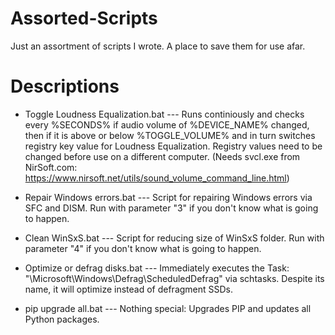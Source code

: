 # Assorted-Scripts
Just an assortment of scripts I wrote. A place to save them for use afar.

# Descriptions
- Toggle Loudness Equalization.bat --- Runs continiously and checks every %SECONDS% if audio volume of %DEVICE_NAME% changed, then if it is above or below %TOGGLE_VOLUME% and in turn switches registry key value for Loudness Equalization.
    Registry values need to be changed before use on a different computer. (Needs svcl.exe from NirSoft.com: https://www.nirsoft.net/utils/sound_volume_command_line.html)
  
- Repair Windows errors.bat --- Script for repairing Windows errors via SFC and DISM. Run with parameter "3" if you don't know what is going to happen.
  
- Clean WinSxS.bat --- Script for reducing size of WinSxS folder. Run with parameter "4" if you don't know what is going to happen.
  
- Optimize or defrag disks.bat --- Immediately executes the Task: "\Microsoft\Windows\Defrag\ScheduledDefrag" via schtasks. Despite its name, it will optimize instead of defragment SSDs.
  
- pip upgrade all.bat --- Nothing special: Upgrades PIP and updates all Python packages.
